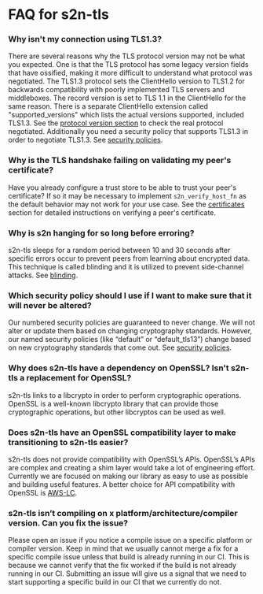 # FAQ for s2n-tls

### Why isn't my connection using TLS1.3?
There are several reasons why the TLS protocol version may not be what you expected. One is that the TLS protocol has some legacy version fields that have ossified, making it more difficult to understand what protocol was negotiated. The TLS1.3 protocol sets the ClientHello version to TLS1.2 for backwards compatibility with poorly implemented TLS servers and middleboxes. The record version is set to TLS 1.1 in the ClientHello for the same reason. There is a separate ClientHello extension called "supported_versions" which lists the actual versions supported, included TLS1.3. See the [protocol version section](USAGE-GUIDE/#protocol-version) to check the real protocol negotiated.
Additionally you need a security policy that supports TLS1.3 in order to negotiate TLS1.3. See [security policies](USAGE-GUIDE.md/#security-policies).

### Why is the TLS handshake failing on validating my peer's certificate?
Have you already configure a trust store to be able to trust your peer's certificate? If so it may be necessary to implement `s2n_verify_host_fn` as the default behavior may not work for your use case. See the [certificates](USAGE-GUIDE.md/#certificates-and-authentication) section for detailed instructions on verifying a peer's certificate.

### Why is s2n hanging for so long before erroring?
s2n-tls sleeps for a random period between 10 and 30 seconds after specific errors occur to prevent peers from learning about encrypted data. This technique is called blinding and it is utilized to prevent side-channel attacks. See [blinding](USAGE-GUIDE.md/#blinding).

### Which security policy should I use if I want to make sure that it will never be altered?
Our numbered security policies are guaranteed to never change. We will not alter or update them based on changing cryptography standards. However, our named security policies (like “default” or “default_tls13”) change based on new cryptography standards that come out. See [security policies](USAGE-GUIDE.md/#security-policies).

### Why does s2n-tls have a dependency on OpenSSL? Isn't s2n-tls a replacement for OpenSSL?
s2n-tls links to a libcrypto in order to perform cryptographic operations. OpenSSL is a well-known libcrypto library that can provide those cryptographic operations, but other libcryptos can be used as well.

### Does s2n-tls have an OpenSSL compatibility layer to make transitioning to s2n-tls easier? 
s2n-tls does not provide compatibility with OpenSSL’s APIs. OpenSSL’s APIs are complex and creating a shim layer would take a lot of engineering effort. Currently we are focused on making our library as easy to use as possible and building useful features. A better choice for API compatibility with OpenSSL is [AWS-LC](https://github.com/aws/aws-lc).

### s2n-tls isn’t compiling on x platform/architecture/compiler version. Can you fix the issue?
Please open an issue if you notice a compile issue on a specific platform or compiler version. Keep in mind that we usually cannot merge a fix for a specific compile issue unless that build is already running in our CI. This is because we cannot verify that the fix worked if the build is not already running in our CI. Submitting an issue will give us a signal that we need to start supporting a specific build in our CI that we currently do not.
